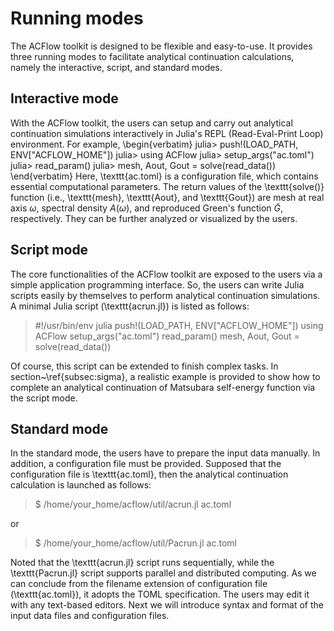 # Running modes

The ACFlow toolkit is designed to be flexible and easy-to-use. It provides three running modes to facilitate analytical continuation calculations, namely the interactive, script, and standard modes.  

## Interactive mode

With the ACFlow toolkit, the users can setup and carry out analytical continuation simulations interactively in Julia's REPL (Read-Eval-Print Loop) environment. For example,
\begin{verbatim}
    julia> push!(LOAD_PATH, ENV["ACFLOW_HOME"])
    julia> using ACFlow
    julia> setup_args("ac.toml")
    julia> read_param()
    julia> mesh, Aout, Gout = solve(read_data())
\end{verbatim}
Here, \texttt{ac.toml} is a configuration file, which contains essential computational parameters. The return values of the \texttt{solve()} function (i.e., \texttt{mesh}, \texttt{Aout}, and \texttt{Gout}) are mesh at real axis $\omega$, spectral density $A(\omega)$, and reproduced Green's function $\tilde{G}$, respectively. They can be further analyzed or visualized by the users.  

## Script mode

The core functionalities of the ACFlow toolkit are exposed to the users via a simple application programming interface. So, the users can write Julia scripts easily by themselves to perform analytical continuation simulations. A minimal Julia script (\texttt{acrun.jl}) is listed as follows:

>    #!/usr/bin/env julia
>    push!(LOAD_PATH, ENV["ACFLOW_HOME"])
>    using ACFlow
>    setup_args("ac.toml")
>    read_param()
>    mesh, Aout, Gout = solve(read_data())

Of course, this script can be extended to finish complex tasks. In section~\ref{subsec:sigma}, a realistic example is provided to show how to complete an analytical continuation of Matsubara self-energy function via the script mode.              

## Standard mode

In the standard mode, the users have to prepare the input data manually. In addition, a configuration file must be provided. Supposed that the configuration file is \texttt{ac.toml}, then the analytical continuation calculation is launched as follows:

> $ /home/your_home/acflow/util/acrun.jl ac.toml

or

> $ /home/your_home/acflow/util/Pacrun.jl ac.toml

Noted that the \texttt{acrun.jl} script runs sequentially, while the \texttt{Pacrun.jl} script supports parallel and distributed computing. As we can conclude from the filename extension of configuration file (\texttt{ac.toml}), it adopts the TOML specification. The users may edit it with any text-based editors. Next we will introduce syntax and format of the input data files and configuration files.